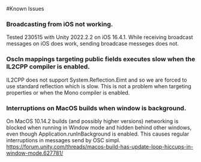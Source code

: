#Known Issues


### Broadcasting from iOS not working.
Tested 230515 with Unity 2022.2.2 on iOS 16.4.1.
While receiving broadcast messages on iOS does work, sending broadcase messeges does not.


### OscIn mappings targeting public fields executes slow when the IL2CPP compiler is enabled.
IL2CPP does not support System.Reflection.Eimt and so we are forced to use standard reflection which is slow. This is not a problem when targeting properties or when the Mono compiler is enabled.


### Interruptions on MacOS builds when window is background.
On MacOS 10.14.2 builds (and possibly higher versions) networking is blocked when running in Window mode and hidden behind other windows, even though Application.runInBackground is enabled. This causes regular interruptions in messages send by OSC simpl.
https://forum.unity.com/threads/macos-build-has-update-loop-hiccups-in-window-mode.627781/